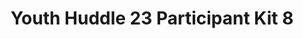 ---
title: Youth Huddle 23 Participant Kit 8
redirect_to: https://drive.google.com/drive/folders/1zlnPZ54bEmXHr2AAXsbjt6Wsfm51ZPs7?usp=share_link
redirect_from: 
  - /YH23Kit-NicolaCaparas
  - /yh23kit-nicolacaparas
---